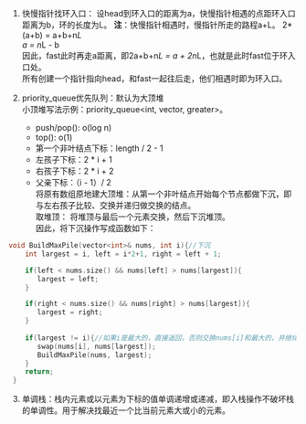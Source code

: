 1. 快慢指针找环入口：
   设head到环入口的距离为a，快慢指针相遇的点距环入口距离为b，环的长度为L。
   **注**：快慢指针相遇时，慢指针所走的路程a+L。
   2*(a+b) = a+b+n*L  
   a = n*L - b  
   因此，fast此时再走a距离，即2a+b+n*L = a + 2n*L，也就是此时fast位于环入口处。  
   所有创建一个指针指向head，和fast一起往后走，他们相遇时即为环入口。

2. priority_queue优先队列：默认为大顶堆  
   小顶堆写法示例：priority_queue<int, vector<int>, greater<int>>。
   - push/pop(): o(log n) 
   - top(): o(1)
   - 第一个非叶结点下标：length / 2 - 1
   - 左孩子下标：2 * i + 1
   - 右孩子下标：2 * i + 2
   - 父亲下标：（i - 1）/ 2   
  将原有数组原地建大顶堆：从第一个非叶结点开始每个节点都做下沉，即与左右孩子比较、交换并递归做交换的结点。  
  取堆顶： 将堆顶与最后一个元素交换，然后下沉堆顶。  
  因此，将下沉操作写成函数如下：
  ``` c++
  void BuildMaxPile(vector<int>& nums, int i){//下沉
      int largest = i, left = i*2+1, right = left + 1;

      if(left < nums.size() && nums[left] > nums[largest]){
         largest = left;
      }

      if(right < nums.size() && nums[right] > nums[largest]){
         largest = right;
      }
      
      if(largest != i){//如果i是最大的，直接返回，否则交换nums[i]和最大的，并继续下沉
         swap(nums[i], nums[largest]);
         BuildMaxPile(nums, largest);
      }
      return;
   }
   ``` 
3. 单调栈：栈内元素或以元素为下标的值单调递增或递减，即入栈操作不破坏栈的单调性。用于解决找最近一个比当前元素大或小的元素。
